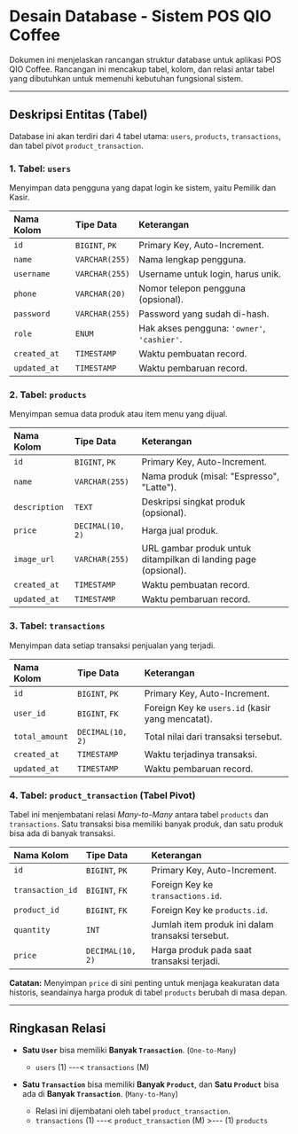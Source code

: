 # Desain Database - Sistem POS QIO Coffee

Dokumen ini menjelaskan rancangan struktur database untuk aplikasi POS QIO Coffee. Rancangan ini mencakup tabel, kolom, dan relasi antar tabel yang dibutuhkan untuk memenuhi kebutuhan fungsional sistem.

---

## Deskripsi Entitas (Tabel)

Database ini akan terdiri dari 4 tabel utama: `users`, `products`, `transactions`, dan tabel pivot `product_transaction`.

### 1. Tabel: `users`

Menyimpan data pengguna yang dapat login ke sistem, yaitu Pemilik dan Kasir.

| Nama Kolom  | Tipe Data      | Keterangan                                      |
| :---------- | :------------- | :---------------------------------------------- |
| `id`        | `BIGINT`, `PK` | Primary Key, Auto-Increment.                    |
| `name`      | `VARCHAR(255)` | Nama lengkap pengguna.                          |
| `username`  | `VARCHAR(255)` | Username untuk login, harus unik.               |
| `phone`     | `VARCHAR(20)`  | Nomor telepon pengguna (opsional).              |
| `password`  | `VARCHAR(255)` | Password yang sudah di-hash.                    |
| `role`      | `ENUM`         | Hak akses pengguna: `'owner'`, `'cashier'`.     |
| `created_at`| `TIMESTAMP`    | Waktu pembuatan record.                         |
| `updated_at`| `TIMESTAMP`    | Waktu pembaruan record.                         |


### 2. Tabel: `products`

Menyimpan semua data produk atau item menu yang dijual.

| Nama Kolom    | Tipe Data        | Keterangan                                      |
| :------------ | :--------------- | :---------------------------------------------- |
| `id`          | `BIGINT`, `PK`   | Primary Key, Auto-Increment.                    |
| `name`        | `VARCHAR(255)`   | Nama produk (misal: "Espresso", "Latte").     |
| `description` | `TEXT`           | Deskripsi singkat produk (opsional).            |
| `price`       | `DECIMAL(10, 2)` | Harga jual produk.                              |
| `image_url`   | `VARCHAR(255)`   | URL gambar produk untuk ditampilkan di landing page (opsional). |
| `created_at`  | `TIMESTAMP`      | Waktu pembuatan record.                         |
| `updated_at`  | `TIMESTAMP`      | Waktu pembaruan record.                         |


### 3. Tabel: `transactions`

Menyimpan data setiap transaksi penjualan yang terjadi.

| Nama Kolom     | Tipe Data        | Keterangan                                      |
| :------------- | :--------------- | :---------------------------------------------- |
| `id`           | `BIGINT`, `PK`   | Primary Key, Auto-Increment.                    |
| `user_id`      | `BIGINT`, `FK`   | Foreign Key ke `users.id` (kasir yang mencatat). |
| `total_amount` | `DECIMAL(10, 2)` | Total nilai dari transaksi tersebut.            |
| `created_at`   | `TIMESTAMP`      | Waktu terjadinya transaksi.                     |
| `updated_at`   | `TIMESTAMP`      | Waktu pembaruan record.                         |


### 4. Tabel: `product_transaction` (Tabel Pivot)

Tabel ini menjembatani relasi *Many-to-Many* antara tabel `products` dan `transactions`. Satu transaksi bisa memiliki banyak produk, dan satu produk bisa ada di banyak transaksi.

| Nama Kolom         | Tipe Data        | Keterangan                                      |
| :----------------- | :--------------- | :---------------------------------------------- |
| `id`               | `BIGINT`, `PK`   | Primary Key, Auto-Increment.                    |
| `transaction_id`   | `BIGINT`, `FK`   | Foreign Key ke `transactions.id`.               |
| `product_id`       | `BIGINT`, `FK`   | Foreign Key ke `products.id`.                   |
| `quantity`         | `INT`            | Jumlah item produk ini dalam transaksi tersebut. |
| `price`            | `DECIMAL(10, 2)` | Harga produk pada saat transaksi terjadi.       |

**Catatan:** Menyimpan `price` di sini penting untuk menjaga keakuratan data historis, seandainya harga produk di tabel `products` berubah di masa depan.

---

## Ringkasan Relasi

-   **Satu `User`** bisa memiliki **Banyak `Transaction`**. (`One-to-Many`)
    -   `users` (1) ---< `transactions` (M)

-   **Satu `Transaction`** bisa memiliki **Banyak `Product`**, dan **Satu `Product`** bisa ada di **Banyak `Transaction`**. (`Many-to-Many`)
    -   Relasi ini dijembatani oleh tabel `product_transaction`.
    -   `transactions` (1) ---< `product_transaction` (M) >--- (1) `products`
